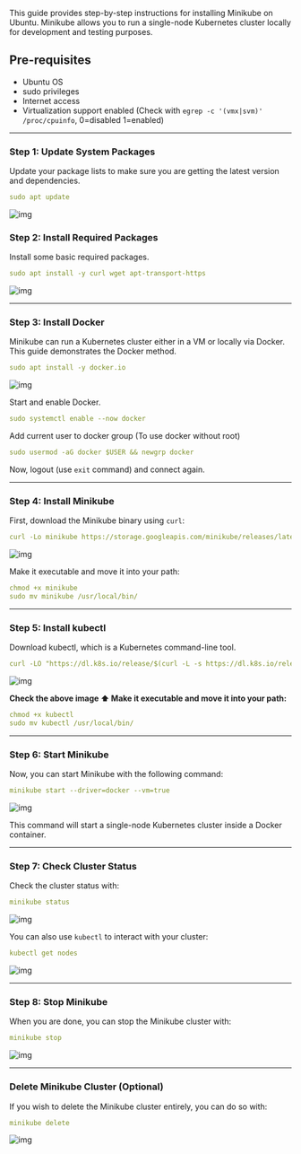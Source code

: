 This guide provides step-by-step instructions for installing Minikube on Ubuntu. Minikube allows you to run a single-node Kubernetes cluster locally for development and testing purposes.

## Pre-requisites

- Ubuntu OS
- sudo privileges
- Internet access
- Virtualization support enabled (Check with `egrep -c '(vmx|svm)' /proc/cpuinfo`, 0=disabled 1=enabled)

------

### Step 1: Update System Packages

Update your package lists to make sure you are getting the latest version and dependencies.


```yaml
sudo apt update
```

![img](https://cdn.hashnode.com/res/hashnode/image/upload/v1723507879924/d5a3282a-8981-4bb1-92b5-1e8defd0a568.png?auto=compress,format&format=webp)

### Step 2: Install Required Packages

Install some basic required packages.


```yaml
sudo apt install -y curl wget apt-transport-https
```

![img](https://cdn.hashnode.com/res/hashnode/image/upload/v1723507948126/1ae09a1b-d90c-4765-9b52-037a55b87c81.png?auto=compress,format&format=webp)

------

### Step 3: Install Docker

Minikube can run a Kubernetes cluster either in a VM or locally via Docker. This guide demonstrates the Docker method.


```yaml
sudo apt install -y docker.io
```

![img](https://cdn.hashnode.com/res/hashnode/image/upload/v1723507977655/c3e23a31-b2ca-4fdb-bdd2-b84d63b2bbf4.png?auto=compress,format&format=webp)

Start and enable Docker.


```yaml
sudo systemctl enable --now docker
```

Add current user to docker group (To use docker without root)

```yaml
sudo usermod -aG docker $USER && newgrp docker
```

Now, logout (use `exit` command) and connect again.

------

### Step 4: Install Minikube

First, download the Minikube binary using `curl`:


```yaml
curl -Lo minikube https://storage.googleapis.com/minikube/releases/latest/minikube-linux-amd64
```

![img](https://cdn.hashnode.com/res/hashnode/image/upload/v1723508030927/d974a788-8044-45a8-ab73-534a8ab34d8f.png?auto=compress,format&format=webp)

Make it executable and move it into your path:


```yaml
chmod +x minikube
sudo mv minikube /usr/local/bin/
```

------

### Step 5: Install kubectl

Download kubectl, which is a Kubernetes command-line tool.


```yaml
curl -LO "https://dl.k8s.io/release/$(curl -L -s https://dl.k8s.io/release/stable.txt)/bin/linux/amd64/kubectl"
```

![img](https://cdn.hashnode.com/res/hashnode/image/upload/v1723508086502/2ab0ca76-6919-4dc9-a1d7-301f7ce95e6b.png?auto=compress,format&format=webp)

**Check the above image ⬆️ Make it executable and move it into your path:**


```yaml
chmod +x kubectl
sudo mv kubectl /usr/local/bin/
```

------

### Step 6: Start Minikube

Now, you can start Minikube with the following command:


```yaml
minikube start --driver=docker --vm=true
```

![img](https://cdn.hashnode.com/res/hashnode/image/upload/v1723508374217/e10318c2-a6e2-4726-b4d8-d3fee54e90bc.png?auto=compress,format&format=webp)

This command will start a single-node Kubernetes cluster inside a Docker container.

------

### Step 7: Check Cluster Status

Check the cluster status with:


```yaml
minikube status
```

![img](https://cdn.hashnode.com/res/hashnode/image/upload/v1723508400459/cb6e303f-a0cb-4f64-a185-08ee01cb429f.png?auto=compress,format&format=webp)

You can also use `kubectl` to interact with your cluster:


```yaml
kubectl get nodes
```

![img](https://cdn.hashnode.com/res/hashnode/image/upload/v1723508419796/2b0fd8c9-7bd0-449e-bbed-5284a92d2624.png?auto=compress,format&format=webp)

------

### Step 8: Stop Minikube

When you are done, you can stop the Minikube cluster with:


```yaml
minikube stop
```

![img](https://cdn.hashnode.com/res/hashnode/image/upload/v1723508454905/9ff3a9b0-1cf8-4958-b123-768f3f492136.png?auto=compress,format&format=webp)

------

### Delete Minikube Cluster (Optional)

If you wish to delete the Minikube cluster entirely, you can do so with:


```yaml
minikube delete
```

![img](https://cdn.hashnode.com/res/hashnode/image/upload/v1723508479450/f11787c8-9f7a-40b3-bc95-7c41e2f58f05.png?auto=compress,format&format=webp)